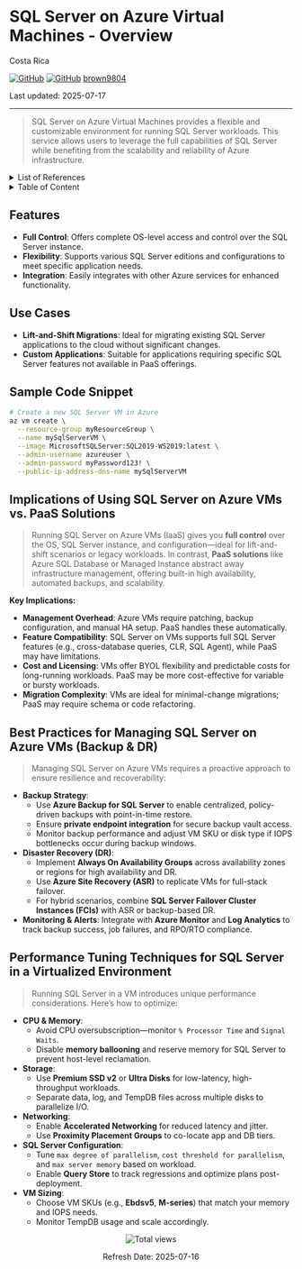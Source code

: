 # SQL Server on Azure Virtual Machines - Overview

Costa Rica

[![GitHub](https://badgen.net/badge/icon/github?icon=github&label)](https://github.com)
[![GitHub](https://img.shields.io/badge/--181717?logo=github&logoColor=ffffff)](https://github.com/)
[brown9804](https://github.com/brown9804)

Last updated: 2025-07-17

----------

> SQL Server on Azure Virtual Machines provides a flexible and customizable environment for running SQL Server workloads. This service allows users to leverage the full capabilities of SQL Server while benefiting from the scalability and reliability of Azure infrastructure.

<details>
<summary>List of References</summary>

- [Compare SQL Database Engine Features - Azure SQL Database & Azure SQL Managed Instance](https://learn.microsoft.com/en-us/azure/azure-sql/database/features-comparison?view=azuresql)  
- [Business continuity and HADR for SQL Server on Azure VMs](https://learn.microsoft.com/en-us/azure/azure-sql/virtual-machines/windows/business-continuity-high-availability-disaster-recovery-hadr-overview?view=azuresql)  
- [Azure Backup for SQL Server in Azure VM: Tips and Tricks](https://techcommunity.microsoft.com/blog/azuresqlblog/azure-backup-for-sql-server-in-azure-vm-tips-and-tricks-from-the-field/4190264)  

</details>

<details>
<summary>Table of Content</summary>
  
- [Features](#features)
- [Use Cases](#use-cases)
- [Sample Code Snippet](#sample-code-snippet)
- [Implications of Using SQL Server on Azure VMs vs. PaaS Solutions](#implications-of-using-sql-server-on-azure-vms-vs-paas-solutions)
- [Best Practices for Managing SQL Server on Azure VMs Backup & DR](#best-practices-for-managing-sql-server-on-azure-vms-backup--dr)
- [Performance Tuning Techniques for SQL Server in a Virtualized Environment](#performance-tuning-techniques-for-sql-server-in-a-virtualized-environment)

</details>

## Features

- **Full Control**: Offers complete OS-level access and control over the SQL Server instance.
- **Flexibility**: Supports various SQL Server editions and configurations to meet specific application needs.
- **Integration**: Easily integrates with other Azure services for enhanced functionality.

## Use Cases

- **Lift-and-Shift Migrations**: Ideal for migrating existing SQL Server applications to the cloud without significant changes.
- **Custom Applications**: Suitable for applications requiring specific SQL Server features not available in PaaS offerings.

## Sample Code Snippet

```bash
# Create a new SQL Server VM in Azure
az vm create \
  --resource-group myResourceGroup \
  --name mySqlServerVM \
  --image MicrosoftSQLServer:SQL2019-WS2019:latest \
  --admin-username azureuser \
  --admin-password myPassword123! \
  --public-ip-address-dns-name mySqlServerVM
```

## Implications of Using SQL Server on Azure VMs vs. PaaS Solutions

> Running SQL Server on Azure VMs (IaaS) gives you **full control** over the OS, SQL Server instance, and configuration—ideal for lift-and-shift scenarios or legacy workloads. In contrast, **PaaS solutions** like Azure SQL Database or Managed Instance abstract away infrastructure management, offering built-in high availability, automated backups, and scalability.

**Key Implications:**

- **Management Overhead**: Azure VMs require patching, backup configuration, and manual HA setup. PaaS handles these automatically.
- **Feature Compatibility**: SQL Server on VMs supports full SQL Server features (e.g., cross-database queries, CLR, SQL Agent), while PaaS may have limitations.
- **Cost and Licensing**: VMs offer BYOL flexibility and predictable costs for long-running workloads. PaaS may be more cost-effective for variable or bursty workloads.
- **Migration Complexity**: VMs are ideal for minimal-change migrations; PaaS may require schema or code refactoring.

## Best Practices for Managing SQL Server on Azure VMs (Backup & DR)

> Managing SQL Server on Azure VMs requires a proactive approach to ensure resilience and recoverability:

- **Backup Strategy**:
  - Use **Azure Backup for SQL Server** to enable centralized, policy-driven backups with point-in-time restore.
  - Ensure **private endpoint integration** for secure backup vault access.
  - Monitor backup performance and adjust VM SKU or disk type if IOPS bottlenecks occur during backup windows.
- **Disaster Recovery (DR)**:
  - Implement **Always On Availability Groups** across availability zones or regions for high availability and DR.
  - Use **Azure Site Recovery (ASR)** to replicate VMs for full-stack failover.
  - For hybrid scenarios, combine **SQL Server Failover Cluster Instances (FCIs)** with ASR or backup-based DR.
- **Monitoring & Alerts**: Integrate with **Azure Monitor** and **Log Analytics** to track backup success, job failures, and RPO/RTO compliance.

## Performance Tuning Techniques for SQL Server in a Virtualized Environment

> Running SQL Server in a VM introduces unique performance considerations. Here’s how to optimize:

- **CPU & Memory**:
  - Avoid CPU oversubscription—monitor `% Processor Time` and `Signal Waits`.
  - Disable **memory ballooning** and reserve memory for SQL Server to prevent host-level reclamation.
- **Storage**:
  - Use **Premium SSD v2** or **Ultra Disks** for low-latency, high-throughput workloads.
  - Separate data, log, and TempDB files across multiple disks to parallelize I/O.
- **Networking**:
  - Enable **Accelerated Networking** for reduced latency and jitter.
  - Use **Proximity Placement Groups** to co-locate app and DB tiers.
- **SQL Server Configuration**:
  - Tune `max degree of parallelism`, `cost threshold for parallelism`, and `max server memory` based on workload.
  - Enable **Query Store** to track regressions and optimize plans post-deployment.
- **VM Sizing**:
  - Choose VM SKUs (e.g., **Ebdsv5**, **M-series**) that match your memory and IOPS needs.
  - Monitor TempDB usage and scale accordingly.

<!-- START BADGE -->
<div align="center">
  <img src="https://img.shields.io/badge/Total%20views-9-limegreen" alt="Total views">
  <p>Refresh Date: 2025-07-16</p>
</div>
<!-- END BADGE -->

